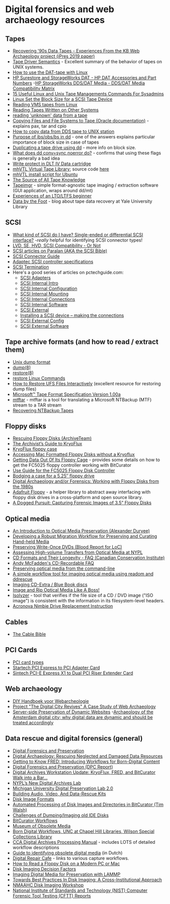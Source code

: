 # Digital forensics and web archaeology resources

## Tapes

- [Recovering '90s Data Tapes - Experiences From the KB Web Archaeology project (iPres 2019 paper)](https://www.bitsgalore.org/2019/09/09/recovering-90s-data-tapes-experiences-kb-web-archaeology)
- [Tape Driver Semantics](https://wiki.zmanda.com/index.php/Tape_Driver_Semantics) - Excellent summary of the behavior of tapes on UNIX systems.
- [How to use the DAT-tape with Linux](http://www.cs.inf.ethz.ch/stricker/lab/linux_tape.html)
- [HP Surestore and StorageWorks DAT - HP DAT Accessories and Part Numbers](https://web.archive.org/web/20181101135618/https://support.hpe.com/hpsc/doc/public/display?docId=emr_na-lpg50205)
-[HP StorageWorks DDS/DAT Media - DDS/DAT Media Compatibility Matrix](https://support.hpe.com/hpsc/doc/public/display?docId=emr_na-lpg50457)
- [15 Useful Linux and Unix Tape Managements Commands For Sysadmins](https://www.cyberciti.biz/hardware/unix-linux-basic-tape-management-commands/)
- [Linux Set the Block Size for a SCSI Tape Device](https://www.cyberciti.biz/faq/rhel-centos-debian-set-tape-blocksize/)
- [Reading VMS tapes from Linux](https://www.tldp.org/HOWTO/VMS-to-Linux-HOWTO/x838.html)
- [Reading Tapes Written on Other Systems](http://www.astro.sunysb.edu/sysman/fits.html)
- [reading 'unknown' data from a tape](https://www.linuxquestions.org/questions/linux-general-1/reading-%27unknown%27-data-from-a-tape-4175500596/)
- [Copying Files and File Systems to Tape (Oracle documentation)](https://docs.oracle.com/cd/E19455-01/805-7228/6j6q7uf24/index.html) - explains pax, tar and cpio
- [How to copy data from DDS tape to UNIX station](https://community.hpe.com/t5/System-Administration/How-to-copy-data-from-DDS-tape-to-UNIX-station/td-p/4780851#.W9MEpxCxU3E)
- [Purpose of ibs/obs/bs in dd](https://stackoverflow.com/questions/1354938/purpose-of-ibs-obs-bs-in-dd) - one of the answers explains particular importance of block size in case of tapes
- [Duplicating a tape drive using dd](https://www.linuxquestions.org/questions/linux-newbie-8/duplicating-a-tape-drive-using-dd-4175592839/) - more info on block size.
- [What does dd conv=sync,noerror do?](https://superuser.com/questions/622541/what-does-dd-conv-sync-noerror-do) - confirms that using these flags is generally a bad idea
- [Write protect in DLT IV Data cartridge](https://web.archive.org/web/20181031154114/https://community.hpe.com/t5/StoreEver-Tape-Storage/Write-protect-in-DLT-IV-Data-cartridge/td-p/129718https://community.hpe.com/t5/StoreEver-Tape-Storage/Write-protect-in-DLT-IV-Data-cartridge/td-p/129718)
- [mhVTL Virtual Tape Library](https://www.mhvtl.com/); source code [here](https://github.com/markh794/mhvtl)
- [mhVTL install script for Ubuntu](https://gist.github.com/hrchu/3eb1c0aa9994df0328037fff04cd889d)
- [The Source of All Tape Knowledge](http://www.subspacefield.org/~vax/unix_tape.html)
- [Tapeimgr](https://github.com/KBNLresearch/tapeimgr) - simple format-agnostic tape imaging / extraction software (GUI application, wraps around dd/mt)
- [Experiences of an LTO/LTFS beginner](https://digitensions.home.blog/2019/01/15/technologic/)
- [Data by the Foot](https://campuspress.yale.edu/borndigital/2019/08/30/data-by-the-foot/) - blog about tape data recovery at Yale University Library

## SCSI

- [What kind of SCSI do I have? Single-ended or differential SCSI interface?](http://www.paralan.com/sediff.html) -*really* helpful for identifying SCSI connector types!
- [LVD, SE, HVD, SCSI Compatibility - Or Not](http://www.paralan.com/scsiexpert.html)
- [SCSI articles on Paralan (AKA the SCSI Bible)](http://www.paralan.com/aboutscsi.html)
- [SCSI Connector Guide](https://www.cablestogo.com/learning/connector-guides/scsi)
- [Adaptec SCSI controller specifications](https://storage.microsemi.com/en-us/support/scsi/)
- [SCSI Termination](https://support.hpe.com/hpsc/doc/public/display?docId=tis14318)
- Here's a good series of articles on pctechguide.com:
    - [SCSI Adapters](https://www.pctechguide.com/how-to-install-a-scsi-device/scsi-adapters)
    - [SCSI Internal Intro](https://www.pctechguide.com/how-to-install-a-scsi-device/scsi-internal-intro)
    - [SCSI Internal Configuration](https://www.pctechguide.com/how-to-install-a-scsi-device/scsi-internal-configuration)
    - [SCSI Internal Mounting](https://www.pctechguide.com/how-to-install-a-scsi-device/scsi-internal-mounting)
    - [SCSI Internal Connections](https://www.pctechguide.com/how-to-install-a-scsi-device/scsi-internal-connections)
    - [SCSI Internal Software](https://www.pctechguide.com/how-to-install-a-scsi-device/scsi-internal-software)
    - [SCSI External](https://www.pctechguide.com/how-to-install-a-scsi-device/scsi-external)
    - [Installing a SCSI device – making the connections](https://www.pctechguide.com/how-to-install-a-scsi-device/installing-a-scsi-device-making-the-connections)
    - [SCSI External Config](https://www.pctechguide.com/how-to-install-a-scsi-device/scsi-external-config)
    - [SCSI External Software](https://www.pctechguide.com/how-to-install-a-scsi-device/scsi-external-software)

## Tape archive formats (and how to read / extract them)

- [Unix dump format](http://fileformats.archiveteam.org/wiki/Unix_dump)
- [dump(8)](https://linux.die.net/man/8/dump)
- [restore(8)](https://linux.die.net/man/8/restore)
- [restore Linux Commands](https://www.hscripts.com/tutorials/linux-commands/restore.html)
- [How to Restore UFS Files Interactively](https://docs.oracle.com/cd/E19253-01/817-5093/bkuprestoretasks-63510/index.html) (excellent resource for restoring dump files)
- [Microsoft™ Tape Format Specification Version 1.00a](http://laytongraphics.com/mtf/MTF_100a.PDF)
- [mtftar](https://github.com/sjmurdoch/mtftar) - mtftar is a tool for translating a Microsoft NTBackup (MTF) stream to a TAR stream
- [Recovering NTBackup Tapes](https://www.108.bz/posts/it/recovering-ntbackup-tapes/)

## Floppy disks

- [Rescuing Floppy Disks (ArchiveTeam)](https://www.archiveteam.org/index.php/Rescuing_Floppy_Disks)
- [The Archivist’s Guide to KryoFlux](https://github.com/archivistsguidetokryoflux/archivists-guide-to-kryoflux)
- [KryoFlux floppy case](https://www.thingiverse.com/thing:3089895)
- [Accessing Mac Formatted Floppy Disks without a Kryoflux](https://porterolsen.wordpress.com/2016/06/15/accessing-mac-formatted-floppy-disks-without-the-kryoflux/)
- [Getting Data Out Of Its Floppy Cage](http://www.wcsarchivesblog.org/getting-data-out-of-its-floppy-cage/) - provides some details on how to get the FC5025 floppy controller working with BitCurator
- [Use Guide for the FC5025 Floppy Disk Controller](https://web.archive.org/web/20180507194729/https://mith.umd.edu/vintage-computers/fc5025-operation-instructions)
- [Bodging a case for a 5.25″ floppy drive](https://radd.dsalo.info/2017/01/bodging-a-case-for-a-5-25-floppy-drive/)
- [Digital Archaeology and/or Forensics: Working with Floppy Disks from the 1980s](https://journal.code4lib.org/articles/11986)
- [Adafruit Floppy](https://github.com/adafruit/Adafruit_Floppy) - a helper library to abstract away interfacing with floppy disk drives in a cross-platform and open source library.
- [A Dogged Pursuit: Capturing Forensic Images of 3.5” Floppy Disks](https://practicaltechnologyforarchives.org/issue2_waugh/)


## Optical media

- [An Introduction to Optical Media Preservation (Alexander Duryee)](https://journal.code4lib.org/articles/9581)
- [Developing a Robust Migration Workflow for Preserving and Curating Hand-held Media](https://arxiv.org/abs/1309.4932)
- [Preserving Write-Once DVDs (Blood Report for LoC)](http://www.digitizationguidelines.gov/audio-visual/documents/Preserve_DVDs_BloodReport_20140901.pdf)
- [Assessing High-volume Transfers from Optical Media at NYPL](https://journal.code4lib.org/articles/15908)
- [CD Formats and Their Longevity - FAQ (Canadian Conservation Institute)](https://web.archive.org/web/20170825093105if_/http://canada.pch.gc.ca/eng/1456339921100)
- [Andy McFadden's CD-Recordable FAQ](https://www.cdrfaq.org/)
- [Preserving optical media from the command-line](https://www.bitsgalore.org/2015/11/13/preserving-optical-media-from-the-command-line)
- [A simple workflow tool for imaging optical media using readom and ddrescue](https://www.bitsgalore.org/2019/03/22/a-simple-workflow-tool-for-imaging-optical-media-using-readom-and-ddrescue)
- [Imaging CD-Extra / Blue Book discs](https://www.bitsgalore.org/2017/04/25/imaging-cd-extra-blue-book-discs)
- [Image and Rip Optical Media Like A Boss!](https://www.bitsgalore.org/2017/06/19/image-and-rip-optical-media-like-a-boss)
- [Isolyzer](https://github.com/KBNLresearch/isolyzer) - tool that verifies if the file size of a CD / DVD image ("ISO image") is consistent with the information in its filesystem-level headers.
- [Acronova Nimbie Drive Replacement Instruction](https://web.archive.org/web/20210915163606/http://www.usarcades.com/wp-content/uploads/Drive-Replacement-Instruction-v1.2.pdf)

## Cables

- [The Cable Bible](https://amiaopensource.github.io/cable-bible/)

## PCI Cards

- [PCI card types](https://upload.wikimedia.org/wikipedia/commons/1/15/PCI_Keying.svg)
- [Startech PCI Express to PCI Adapter Card](https://www.startech.com/nl/en/Cards-Adapters/Slot-Extension/PCI-Express-to-PCI-Adapter-Card~PEX1PCI1)
- [Sintech PCI-E Express X1 to Dual PCI Riser Extender Card](https://www.amazon.com/gp/product/B00KZHDSLQ?psc=1&redirect=true&ref_=oh_aui_detailpage_o07_s00)

## Web archaeology

- [DIY Handboek voor Webarcheologie](https://hart.amsterdam/image/2017/11/17/20171116_freeze_diy_handboek.pdf)
- [Project "The Digital City Revives" A Case Study of Web Archaeology](https://hart.amsterdam/image/2016/11/28/20160730_redds_tjardadehaan.pdf)
- [Server-side Preservation of Dynamic Websites](http://publications.beeldengeluid.nl/pub/633/)
-[Archaeology of the Amsterdam digital city; why digital data are dynamic and should be treated accordingly](https://www.tandfonline.com/doi/full/10.1080/24701475.2017.1309852)

## Data rescue and digital forensics (general)

- [Digital Forensics and Preservation](http://dx.doi.org/10.7207/twr12-03)
- [Digital Archaeology: Rescuing Neglected and Damaged Data Resources](http://www.ukoln.ac.uk/services/elib/papers/supporting/pdf/p2.pdf)
- [Getting to Know FRED: Introducing Workflows for Born-Digital Content](https://practicaltechnologyforarchives.org/issue4_prael_wickner/)
- [Digital Forensics and Preservation (DPC Report)](http://dx.doi.org/10.7207/twr12-03)
- [Digital Archives Workstation Update: KryoFlux, FRED, and BitCurator Walk into a Bar…](https://blogs.princeton.edu/techsvs/2017/10/03/digital-archives-workstation-update-kryoflux-fred-and-bitcurator-walk-into-a-bar/)
- [NYPL’s New Digital Archives Lab](https://www.nypl.org/blog/2017/01/11/nypls-new-digital-archives-lab)
- [Michigan University Digital Preservation Lab 2.0](https://www.lib.umich.edu/blogs/bits-and-pieces/digital-preservation-lab-20)
- [Building Audio, Video, And Data-Rescue Kits](https://radd.dsalo.info/wp-content/uploads/2017/10/BuildDocumentation.pdf)
- [Disk Image Formats](https://wiki.harvard.edu/confluence/display/digitalpreservation/Disk+Image+Formats)
- [Automated Processing of Disk Images and Directories in BitCurator (Tim Walsh)](https://www.bitarchivist.net/blog/2017-05-01-buf2017/)
- [Challenges of Dumping/Imaging old IDE Disks](https://openpreservation.org/blog/2013/03/20/challenges-dumpingimaging-old-ide-disks/)
- [BitCurator Workflows](https://bitcuratorconsortium.org/workflows)
- [Museum of Obsolete Media](https://obsoletemedia.org/)
- [Born Digital Workflows, UNC at Chapel Hill Libraries, Wilson Special Collections Library](http://wilsonborndigital.web.unc.edu/)
- [CCA Digital Archives Processing Manual](https://github.com/CCA-Public/digital-archives-manual) - includes LOTS of detailed workflow descriptions
- [Guide to identifying obsolete digital media](https://www.projectcest.be/wiki/Publicatie:Handleiding_Verouderde_Dragers_Herkennen) (in Dutch)
- [Digital Repair Cafe](https://automatic-ingest-digital-archives.github.io/Digital-Repair-Cafe/) - links to various capture workflows.
- [How to Read a Floppy Disk on a Modern PC or Mac](https://www.howtogeek.com/669331/how-to-read-a-floppy-disk-on-a-modern-pc-or-mac/)
- [Disk Imaging Decision Factors](https://dannng.github.io/disk-imaging-decision-factors.html)
- [Imaging Digital Media for Preservation with LAMMP](https://resources.culturalheritage.org/emg-review/volume-three-2013-2014/mckinley/)
- [Towards Best Practices In Disk Imaging: A Cross-Institutional Approach](https://resources.culturalheritage.org/emg-review/volume-6-2019-2020/colloton/)
- [NMAAHC Disk Imaging Workshop](http://eddycolloton.com/blog/2022/4/6/nmaahc-disk-imaging-workshop)
- [National Institute of Standards and Technology (NIST) Computer Forensic Tool Testing (CFTT) Reports](https://www.dhs.gov/science-and-technology/nist-cftt-reports)